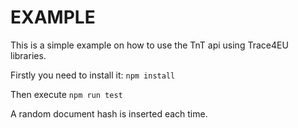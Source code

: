 # EXAMPLE

This is a simple example on how to use the TnT api using Trace4EU libraries.

Firstly you need to install it:
```npm install```

Then execute
```npm run test```

A random document hash is inserted each time.